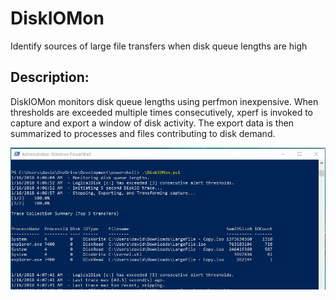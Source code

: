 # DiskIOMon
Identify sources of large file transfers when disk queue lengths are high

Description:
-----------------------------------

   DiskIOMon monitors disk queue lengths using perfmon inexpensive. When thresholds are exceeded multiple times consecutively, xperf is invoked to capture and export a window of disk activity. The export data is then summarized to processes and files contributing to disk demand.

![alt tag](https://github.com/dstaulcu/DiskIOMon/blob/master/Capture.JPG)
